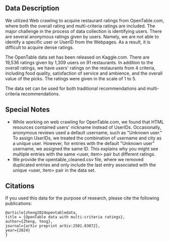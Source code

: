 ## Data Description

We utilized Web crawling to acquire restaurant ratings from OpenTable.com, where both the overall rating and multi-criteria ratings are included. The major challenge in the process of data collection is identifying users. There are several anonymous ratings given by users. Namely, we are not able to identify a specific user or UserID from the Webpages. As a result, it is difficult to acquire dense ratings.

The OpenTable data set has been released on Kaggle.com. There are 19,536 ratings given by 1,309 users on 91 restaurants. In addition to the overall ratings, we have users' ratings on the restaurants from 4 criteria, including food quality, satisfaction of service and ambience, and the overall value of the picks. The ratings were given in the scale of 1 to 5.

The data set can be used for both traditional recommendations and multi-criteria recommendations. 

## Special Notes

- While working on web crawling for OpenTable.com, we found that HTML resources contained users' nickname instead of UserIDs. Occasionally, anonymous reviews used a default username, such as "Unknown user." To assign UserIDs, we treated the combination of username and city as a unique user. However, for entries with the default "Unknown user" username, we assigned the same ID. This explains why you might see multiple entries with the same <user, item> pair but different ratings.
- We provide the opentable_cleaned.csv file, where we removed duplicated entries and only include the last entry associated with the unique <user, item> pair in the data set.

## Citations

If you used this data for the purpose of research, please cite the following publications:

```
@article{zheng2024opentabledata,
title = {OpenTable data with multi-criteria ratings},
author={Zheng, Yong},
journal={arXiv preprint arXiv:2501.03072},
year={2024}
}
```
